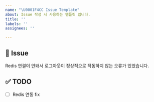 ```yaml
---
name: "\U0001F4CC Issue Template"
about: Issue 작성 시 사용하는 템플릿 입니다.
title: ''
labels: ''
assignees: ''

---
```


<!-- title은 기존 커밋 메세지 썼던 듯이 " feat : 알림 API 추가 " 이런 식으로 쓰기 -->

## 📌 Issue
<!-- 이슈 상세 내용 -->
Redis 연결이 안돼서 로그아웃이 정상적으로 작동하지 않는 오류가 있었습니다.

## ✅ TODO
<!-- 이슈 해결을 위해 할 일 -->
- [ ] Redis 연동 fix
